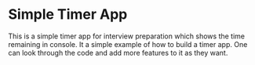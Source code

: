 # Simple Timer App 
This is a simple timer app for interview preparation which shows the time remaining in console. It a simple example of how to build a timer app.
One can look through the code and add more features to it as they want.
